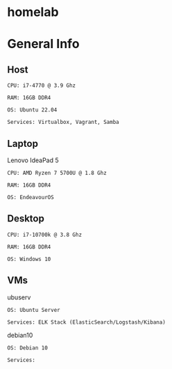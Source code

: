 # homelab
# General Info

## Host

    CPU: i7-4770 @ 3.9 Ghz

    RAM: 16GB DDR4

    OS: Ubuntu 22.04
    
    Services: Virtualbox, Vagrant, Samba

## Laptop

Lenovo IdeaPad 5

    CPU: AMD Ryzen 7 5700U @ 1.8 Ghz

    RAM: 16GB DDR4

    OS: EndeavourOS

## Desktop

    CPU: i7-10700k @ 3.8 Ghz

    RAM: 16GB DDR4

    OS: Windows 10

## VMs

ubuserv

    OS: Ubuntu Server

    Services: ELK Stack (ElasticSearch/Logstash/Kibana) 

debian10

    OS: Debian 10

    Services:

